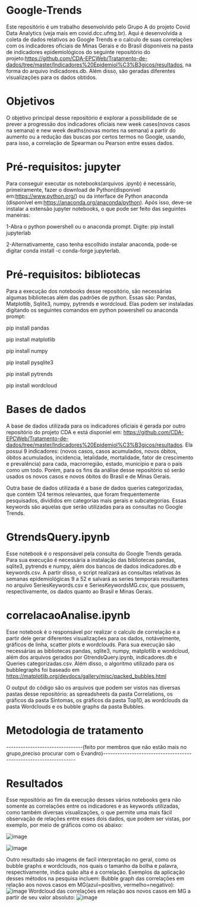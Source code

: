 # Google-Trends
Este repositório é um trabalho desenvolvido pelo Grupo A do projeto Covid Data Analytics (veja mais em covid.dcc.ufmg.br). Aqui é desenvolvida a coleta de dados relativos ao Google Trends e o calculo de suas correlações com os indicadores oficiais de Minas Gerais e do Brasil disponíveis na pasta de indicadores epidemiológicos do seguinte repositório do projeto:https://github.com/CDA-EPCWeb/Tratamento-de-dados/tree/master/Indicadores%20Epidemiol%C3%B3gicos/resultados, na forma do arquivo indicadores.db. Além disso, são geradas diferentes visualizações para os dados obtidos.

# Objetivos
O objetivo principal desse repositório é explorar a possibilidade de se prever a progressão dos indicadores oficiais new week cases(novos casos na semana) e new week deaths(novas mortes na semana) a partir do aumento ou a redução das buscas por certos termos no Google, usando, para isso, a correlação de Spearman ou Pearson entre esses dados.

# Pré-requisitos: jupyter
Para conseguir executar os notebooks(arquivos .ipynb) é necessário, primeiramente, fazer o download de Python(disponível em:https://www.python.org/) ou da interface de Python anaconda (disponível em:https://anaconda.org/anaconda/python). Após isso, deve-se instalar a extensão jupyter notebooks, o que pode ser feito das seguintes maneiras:

1-Abra o python powershell ou o anaconda prompt. Digite: pip install jupyterlab

2-Alternativamente, caso tenha escolhido instalar anaconda, pode-se digitar conda install -c conda-forge jupyterlab.

# Pré-requisitos: bibliotecas
Para a execução dos notebooks desse repositório, são necessárias algumas bibliotecas além das padrões de python. Essas são: Pandas, Matplotlib, Sqlite3, numpy, pytrends e wordcloud. Elas podem ser instaladas digitando os seguintes comandos em python powershell ou anaconda prompt:

pip install pandas

pip install matplotlib

pip install numpy

pip install pysqlite3

pip install pytrends

pip install wordcloud

# Bases de dados
A base de dados utilizada para os indicadores oficiais é gerada por outro repositório do projeto CDA e está disponíel em: https://github.com/CDA-EPCWeb/Tratamento-de-dados/tree/master/Indicadores%20Epidemiol%C3%B3gicos/resultados. Ela possui 9 indicadores: (novos casos, casos acumulados, novos óbitos, óbitos acumulados, incidencia, letalidade, mortalidade, fator de crescimento e prevalência) para cada, macrorregião, estado, município e para o país como um todo. Porém, para os fins da análise desse repositório só serão usados os novos casos e novos óbitos do Brasil e de Minas Gerais.

Outra base de dados utilizada é a base de dados queries categorizadas, que contém 124 termos relevantes, que foram frequentemente pesquisados, divididos em categorias mais gerais e subcategorias. Essas keywords são aquelas que serão utilizadas para as consultas no Google Trends.

# GtrendsQuery.ipynb
Esse notebook é o responsável pela consulta do Google Trends gerada. Para sua execução é necessária a instalação das bibliotecas pandas, sqlite3, pytrends e numpy, além dos bancos de dados indicadores.db e keywords.csv. A partir disso, o script realizará as consultas relativas às semanas epidemiológicas 9 a 52 e salvará as series temporais resultantes no arquivo SeriesKeywords.csv e SeriesKeywordsMG.csv, que possuem, respectivamente, os dados quanto ao Brasil e Minas Gerais.

# correlacaoAnalise.ipynb
Esse notebook é o responsável por realizar o calculo de correlação e a partir dele gerar diferentes visualizações para os dados, notávelmente, gráficos de linha, scatter plots e wordclouds. Para sua execução são necessárias as bibliotecas pandas, sqlite3, numpy, matplotlib e wordcloud, além dos arquivos gerados por GtrendsQuery.ipynb, indicadores.db e Queries categorizadas.csv. Além disso, o algoritmo utilizado para os bubblegraphs foi baseado em https://matplotlib.org/devdocs/gallery/misc/packed_bubbles.html

O output do código são os arquivos que podem ser vistos nas diversas pastas desse repositório: as spreadsheets da pasta Correlations, os gráficos da pasta Sintomas, os gráficos da pasta Top10, as wordclouds da pasta Wordclouds e os bubble graphs da pasta Bubbles.

# Metodologia de tratamento
--------------------------------(feito por membros que não estão mais no grupo,preciso procurar com o Evandro)------------------------------------------------------------------

# Resultados
Esse repositório ao fim da execução desses vários notebooks gera não somente as correlações entre os indicadores e as keywords utilizadas, como também diversas visualizações, o que permite uma mais fácil observação de relações entre esses dois dados, que podem ser vistas, por exemplo, por meio de gráficos como os abaixo:

![image](https://user-images.githubusercontent.com/57831311/109388084-af5dc700-78e3-11eb-9070-724626972211.png)

![image](https://user-images.githubusercontent.com/57831311/109388090-b84e9880-78e3-11eb-819a-0cc2189f6747.png)

Outro resultado são imagens de facil interpretação no geral, como os bubble graphs e wordclouds, nos quais o tamanho da bolha e palavra, respectivamente, indica quão alta é a correlação. Exemplos da aplicação desses métodos na pesquisa incluem:
Bubble graph das correlações em relação aos novos casos em MG(azul=positivo, vermelho=negativo):
![image](https://user-images.githubusercontent.com/57831311/109874498-f504f180-7c4d-11eb-9ada-10b535294e38.png)
Wordcloud das correlações em relação aos novos casos em MG a partir de seu valor absoluto:
![image](https://user-images.githubusercontent.com/57831311/109874727-3f866e00-7c4e-11eb-8be9-f8aeb7dbb7bb.png)


